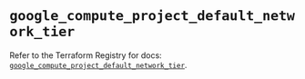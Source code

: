 # `google_compute_project_default_network_tier`

Refer to the Terraform Registry for docs: [`google_compute_project_default_network_tier`](https://registry.terraform.io/providers/hashicorp/google-beta/6.9.0/docs/resources/google_compute_project_default_network_tier).
